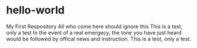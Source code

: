 # hello-world
My First Respository
All who come here should ignore this
This is a test, only a test
In the event of a real emergecy, the tone you have just heard would be followed by offical news and instruction.
This is a test, only a test.
